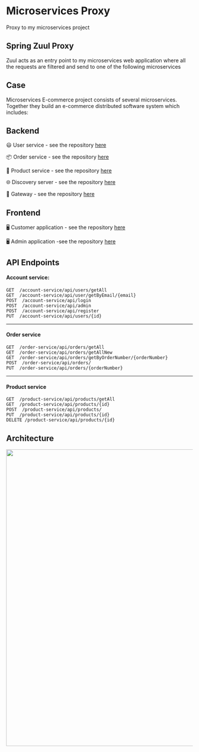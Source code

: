 # Microservices Proxy 
Proxy to my microservices project

## Spring Zuul Proxy
Zuul acts as an entry point to my microservices web application where all the requests are filtered and send to one of the following microservices

## Case
Microservices E-commerce project consists of several microservices. Together they build an e-commerce distributed software system which includes:

## Backend
😃 User service -  see the repository [here](https://github.com/JordanRad/s3-account-service)

📦 Order service  -  see the repository [here](https://github.com/JordanRad/s3-order-service)

🏬 Product service -  see the repository [here](https://github.com/JordanRad/s3-product-service)

🌐 Discovery server -  see the repository [here](https://github.com/JordanRad/s3-discovery-server)

🔀 Gateway -  see the repository [here](https://github.com/JordanRad/s3-proxy)

## Frontend

🖥️ Customer application - see the repository [here](https://github.com/JordanRad/s3-microservices-client)

🖥️ Admin application -see the repository [here](https://github.com/JordanRad/s3-microservices-client)

## API Endpoints
#### Account service:
```
GET  /account-service/api/users/getAll
GET  /account-service/api/user/getByEmail/{email}
POST  /account-service/api/login
POST  /account-service/api/admin
POST  /account-service/api/register
PUT  /account-service/api/users/{id}
 ````
 ---
#### Order service
```
GET  /order-service/api/orders/getAll
GET  /order-service/api/orders/getAllNew
GET  /order-service/api/orders/getByOrderNumber/{orderNumber}
POST  /order-service/api/orders/
PUT  /order-service/api/orders/{orderNumber}
 ````
  ---
#### Product service
```
GET  /product-service/api/products/getAll
GET  /product-service/api/products/{id}
POST  /product-service/api/products/
PUT  /product-service/api/products/{id}
DELETE /product-service/api/products/{id}
 ````

## Architecture
<img height ="800" src="https://github.com/JordanRad/s3-microservices-client/blob/master/documentation/ProjectDiagram.png">
